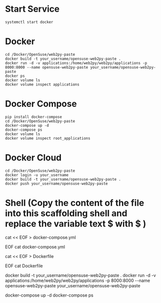 # Start Service
	systemctl start docker

# Docker
	cd /Docker/OpenSuse/web2py-paste
	docker build -t your_username/opensuse-web2py-paste .
	docker run -d -v applications:/home/web2py/web2py/applications -p 8000:8000 --name opensuse-web2py-paste your_username/opensuse-web2py-paste
	docker ps 
	docker volume ls
	docker volume inspect applications

# Docker Compose
	pip install docker-compose
	cd /Docker/OpenSuse/web2py-paste
	docker-compose up -d
	docker-compose ps
	docker volume ls
	docker volume inspect root_applications

# Docker Cloud
	cd /Docker/OpenSuse/web2py-paste
	docker login -u your_username
	docker build -t your_username/opensuse-web2py-paste .
	docker push your_username/opensuse-web2py-paste

# Shell (Copy the content of the file into this scaffolding shell and replace the variable text $ with \$ )
cat << EOF > docker-compose.yml

EOF
cat docker-compose.yml

cat << EOF > Dockerfile

EOF
cat Dockerfile

docker build -t your_username/opensuse-web2py-paste .
docker run -d -v applications:/home/web2py/web2py/applications -p 8000:8000 --name opensuse-web2py-paste your_username/opensuse-web2py-paste

docker-compose up -d
docker-compose ps
